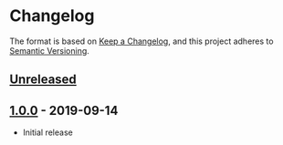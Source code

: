 # Changelog

The format is based on [Keep a Changelog](https://keepachangelog.com/en/1.0.0/),
and this project adheres to [Semantic Versioning](https://semver.org/spec/v2.0.0.html).

## [Unreleased][]

## [1.0.0][] - 2019-09-14

- Initial release


[Unreleased]: https://github.com/Nabrok/react-lazy-no-flicker/compare/v1.0.0...HEAD
[1.0.0]: https://github.com/Nabrok/react-lazy-no-flicker/tree/v1.0.0